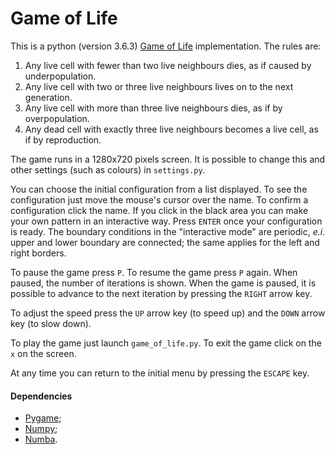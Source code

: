 # Game of Life

This is a python (version 3.6.3) [Game of Life](https://en.wikipedia.org/wiki/Conway's_Game_of_Life) implementation. The rules are:

1. Any live cell with fewer than two live neighbours dies, as if caused by underpopulation.
2. Any live cell with two or three live neighbours lives on to the next generation.
3. Any live cell with more than three live neighbours dies, as if by overpopulation.
4. Any dead cell with exactly three live neighbours becomes a live cell, as if by 
reproduction.

The game runs in a 1280x720 pixels screen. It is possible to change this and other settings
(such as colours) in `settings.py`.

You can choose the initial configuration from a list displayed. To see the configuration 
just move the mouse's cursor over the name. To confirm a configuration click the name.
If you click in the black area you can make your own pattern in an interactive way. 
Press `ENTER` once your configuration is ready.
The boundary conditions in the "interactive mode" are periodic, *e.i.* upper and lower 
boundary are connected; the same applies for the left and right borders.

To pause the game press `P`. To resume the game press `P` again. When paused, the number of 
iterations is shown. When the game is paused, it is possible to advance to the next 
iteration by pressing the `RIGHT` arrow key.

To adjust the speed press the `UP` arrow key (to speed up) and the  `DOWN` arrow key (to 
slow down).

To play the game just launch `game_of_life.py`. To exit the game click on the `x` on the 
screen.

At any time you can return to the initial menu by pressing the `ESCAPE` key.

#### Dependencies

- [Pygame](https://www.pygame.org/news); 
- [Numpy](http://www.numpy.org/);
- [Numba](https://numba.pydata.org/).


